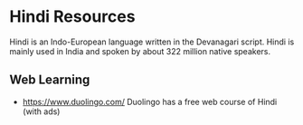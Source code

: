 # Hindi Resources 

Hindi is an Indo-European language written in the Devanagari script. Hindi is mainly used in India and spoken by about 322 million native speakers.

## Web Learning

* https://www.duolingo.com/ Duolingo has a free web course of Hindi (with ads)
